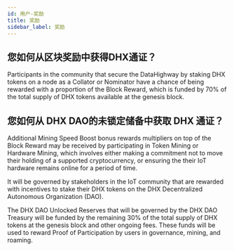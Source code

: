 ```yaml
---
id: 用户-奖励
title: 奖励
sidebar_label: 奖励
---
```


## 您如何从区块奖励中获得DHX通证？

Participants in the community that secure the DataHighway by staking DHX tokens on a node as a Collator or Nominator have a chance of being rewarded with a proportion of the Block Reward, which is funded by 70% of the total supply of DHX tokens available at the genesis block.

## 您如何从 DHX DAO的未锁定储备中获取 DHX 通证？

Additional Mining Speed Boost bonus rewards multipliers on top of the Block Reward may be received by participating in Token Mining or Hardware Mining, which involves either making a commitment not to move their holding of a supported cryptocurrency, or ensuring the their IoT hardware remains online for a period of time.

It will be governed by stakeholders in the IoT community that are rewarded with incentives to stake their DHX tokens on the DHX Decentralized Autonomous Organization (DAO).

The DHX DAO Unlocked Reserves that will be governed by the DHX DAO Treasury will be funded by the remaining 30% of the total supply of DHX tokens at the genesis block and other ongoing fees. These funds will be used to reward Proof of Participation by users in governance, mining, and roaming.
